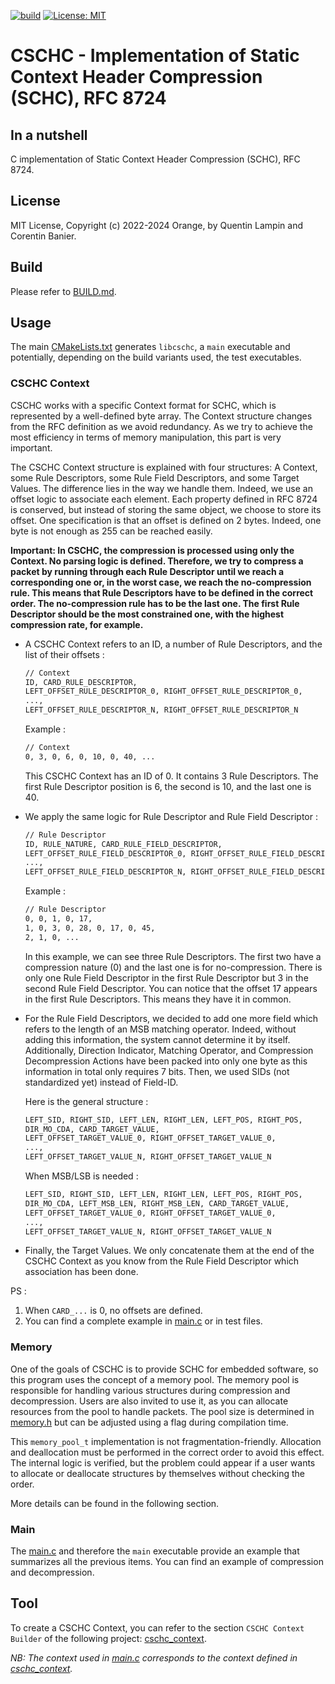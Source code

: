 [![build](https://github.com/quentinlampin/cschc/actions/workflows/cmake.yml/badge.svg)](https://github.com/quentinlampin/cschc/actions/workflows/cmake.yml) [![License: MIT](https://img.shields.io/badge/License-MIT-yellow.svg)](https://opensource.org/licenses/MIT)
# CSCHC - Implementation of Static Context Header Compression (SCHC), RFC 8724

## In a nutshell

C implementation of Static Context Header Compression (SCHC), RFC 8724.

## License

MIT License, Copyright (c) 2022-2024 Orange, by Quentin Lampin and Corentin Banier.

## Build

Please refer to [BUILD.md](./BUILD.md).

## Usage

The main [CMakeLists.txt](./CMakeLists.txt) generates `libcschc`, a `main` executable and potentially, depending on the build variants used, the test executables.

### CSCHC Context

CSCHC works with a specific Context format for SCHC, which is represented by a well-defined byte array. The Context structure changes from the RFC definition as we avoid redundancy. As we try to achieve the most efficiency in terms of memory manipulation, this part is very important.

The CSCHC Context structure is explained with four structures: A Context, some Rule Descriptors, some Rule Field Descriptors, and some Target Values. The difference lies in the way we handle them. Indeed, we use an offset logic to associate each element. Each property defined in RFC 8724 is conserved, but instead of storing the same object, we choose to store its offset. One specification is that an offset is defined on 2 bytes. Indeed, one byte is not enough as 255 can be reached easily.

__Important: In CSCHC, the compression is processed using only the Context. No parsing logic is defined. Therefore, we try to compress a packet by running through each Rule Descriptor until we reach a corresponding one or, in the worst case, we reach the no-compression rule. This means that Rule Descriptors have to be defined in the correct order. The no-compression rule has to be the last one. The first Rule Descriptor should be the most constrained one, with the highest compression rate, for example.__

- A CSCHC Context refers to an ID, a number of Rule Descriptors, and the list of their offsets : 
    ```txt
    // Context
    ID, CARD_RULE_DESCRIPTOR, 
    LEFT_OFFSET_RULE_DESCRIPTOR_0, RIGHT_OFFSET_RULE_DESCRIPTOR_0, 
    ..., 
    LEFT_OFFSET_RULE_DESCRIPTOR_N, RIGHT_OFFSET_RULE_DESCRIPTOR_N
    ```

    Example :
    ```txt
    // Context
    0, 3, 0, 6, 0, 10, 0, 40, ...
    ```
    This CSCHC Context has an ID of 0. It contains 3 Rule Descriptors. The first Rule Descriptor position is 6, the second is 10, and the last one is 40.

- We apply the same logic for Rule Descriptor and Rule Field Descriptor :
    ```txt
    // Rule Descriptor
    ID, RULE_NATURE, CARD_RULE_FIELD_DESCRIPTOR,
    LEFT_OFFSET_RULE_FIELD_DESCRIPTOR_0, RIGHT_OFFSET_RULE_FIELD_DESCRIPTOR_0, 
    ..., 
    LEFT_OFFSET_RULE_FIELD_DESCRIPTOR_N, RIGHT_OFFSET_RULE_FIELD_DESCRIPTOR_N
    ```

    Example :
    ```txt
    // Rule Descriptor
    0, 0, 1, 0, 17,
    1, 0, 3, 0, 28, 0, 17, 0, 45,
    2, 1, 0, ...
    ```
    In this example, we can see three Rule Descriptors. The first two have a compression nature (0) and the last one is for no-compression. There is only one Rule Field Descriptor in the first Rule Descriptor but 3 in the second Rule Field Descriptor. You can notice that the offset 17 appears in the first Rule Descriptors. This means they have it in common.

- For the Rule Field Descriptors, we decided to add one more field which refers to the length of an MSB matching operator. Indeed, without adding this information, the system cannot determine it by itself. Additionally, Direction Indicator, Matching Operator, and Compression Decompression Actions have been packed into only one byte as this information in total only requires 7 bits. Then, we used SIDs (not standardized yet) instead of Field-ID.

    Here is the general structure :
    ```txt
    LEFT_SID, RIGHT_SID, LEFT_LEN, RIGHT_LEN, LEFT_POS, RIGHT_POS, 
    DIR_MO_CDA, CARD_TARGET_VALUE, 
    LEFT_OFFSET_TARGET_VALUE_0, RIGHT_OFFSET_TARGET_VALUE_0, 
    ..., 
    LEFT_OFFSET_TARGET_VALUE_N, RIGHT_OFFSET_TARGET_VALUE_N
    ```

    When MSB/LSB is needed :
    ```txt
    LEFT_SID, RIGHT_SID, LEFT_LEN, RIGHT_LEN, LEFT_POS, RIGHT_POS, 
    DIR_MO_CDA, LEFT_MSB_LEN, RIGHT_MSB_LEN, CARD_TARGET_VALUE, 
    LEFT_OFFSET_TARGET_VALUE_0, RIGHT_OFFSET_TARGET_VALUE_0, 
    ..., 
    LEFT_OFFSET_TARGET_VALUE_N, RIGHT_OFFSET_TARGET_VALUE_N
    ```

- Finally, the Target Values. We only concatenate them at the end of the CSCHC Context as you know from the Rule Field Descriptor which association has been done.


PS :
1. When `CARD_...` is 0, no offsets are defined.
2. You can find a complete example in [main.c](./source/main.c) or in test files.

### Memory

One of the goals of CSCHC is to provide SCHC for embedded software, so this program uses the concept of a memory pool. The memory pool is responsible for handling various structures during compression and decompression. Users are also invited to use it, as you can allocate resources from the pool to handle packets. The pool size is determined in [memory.h](./include/utils/memory.h) but can be adjusted using a flag during compilation time.

This `memory_pool_t` implementation is not fragmentation-friendly. Allocation and deallocation must be performed in the correct order to avoid this effect. The internal logic is verified, but the problem could appear if a user wants to allocate or deallocate structures by themselves without checking the order.

More details can be found in the following section.

### Main

The [main.c](./source/main.c) and therefore the `main` executable provide an example that summarizes all the previous items. You can find an example of compression and decompression.

## Tool

To create a CSCHC Context, you can refer to the section `CSCHC Context Builder` of the following project: [cschc_context](https://github.com/cbanier/cschc_context).

_NB: The context used in [main.c](./source/main.c) corresponds to the context defined in [cschc_context](https://github.com/cbanier/cschc_context)._